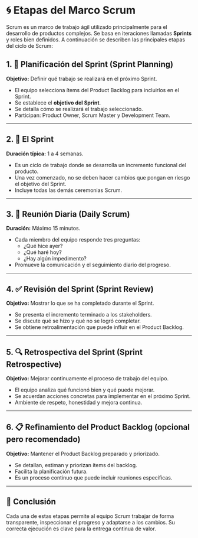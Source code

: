 # 🌀 Etapas del Marco Scrum

Scrum es un marco de trabajo ágil utilizado principalmente para el desarrollo de productos complejos. Se basa en iteraciones llamadas **Sprints** y roles bien definidos. A continuación se describen las principales etapas del ciclo de Scrum:

## 1. 🧭 Planificación del Sprint (Sprint Planning)

**Objetivo:** Definir qué trabajo se realizará en el próximo Sprint.

- El equipo selecciona ítems del Product Backlog para incluirlos en el Sprint.
- Se establece el **objetivo del Sprint**.
- Se detalla cómo se realizará el trabajo seleccionado.
- Participan: Product Owner, Scrum Master y Development Team.

---

## 2. 🚀 El Sprint

**Duración típica:** 1 a 4 semanas.

- Es un ciclo de trabajo donde se desarrolla un incremento funcional del producto.
- Una vez comenzado, no se deben hacer cambios que pongan en riesgo el objetivo del Sprint.
- Incluye todas las demás ceremonias Scrum.

---

## 3. 📅 Reunión Diaria (Daily Scrum)

**Duración:** Máximo 15 minutos.

- Cada miembro del equipo responde tres preguntas:
  - ¿Qué hice ayer?
  - ¿Qué haré hoy?
  - ¿Hay algún impedimento?
- Promueve la comunicación y el seguimiento diario del progreso.

---

## 4. ✅ Revisión del Sprint (Sprint Review)

**Objetivo:** Mostrar lo que se ha completado durante el Sprint.

- Se presenta el incremento terminado a los stakeholders.
- Se discute qué se hizo y qué no se logró completar.
- Se obtiene retroalimentación que puede influir en el Product Backlog.

---

## 5. 🔍 Retrospectiva del Sprint (Sprint Retrospective)

**Objetivo:** Mejorar continuamente el proceso de trabajo del equipo.

- El equipo analiza qué funcionó bien y qué puede mejorar.
- Se acuerdan acciones concretas para implementar en el próximo Sprint.
- Ambiente de respeto, honestidad y mejora continua.

---

## 6. 📋 Refinamiento del Product Backlog (opcional pero recomendado)

**Objetivo:** Mantener el Product Backlog preparado y priorizado.

- Se detallan, estiman y priorizan ítems del backlog.
- Facilita la planificación futura.
- Es un proceso continuo que puede incluir reuniones específicas.

---

## 📌 Conclusión

Cada una de estas etapas permite al equipo Scrum trabajar de forma transparente, inspeccionar el progreso y adaptarse a los cambios. Su correcta ejecución es clave para la entrega continua de valor.
